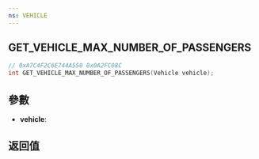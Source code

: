 ```yaml
---
ns: VEHICLE
---
```

## GET_VEHICLE_MAX_NUMBER_OF_PASSENGERS

```c
// 0xA7C4F2C6E744A550 0x0A2FC08C
int GET_VEHICLE_MAX_NUMBER_OF_PASSENGERS(Vehicle vehicle);
```


## 參數
* **vehicle**: 

## 返回值
